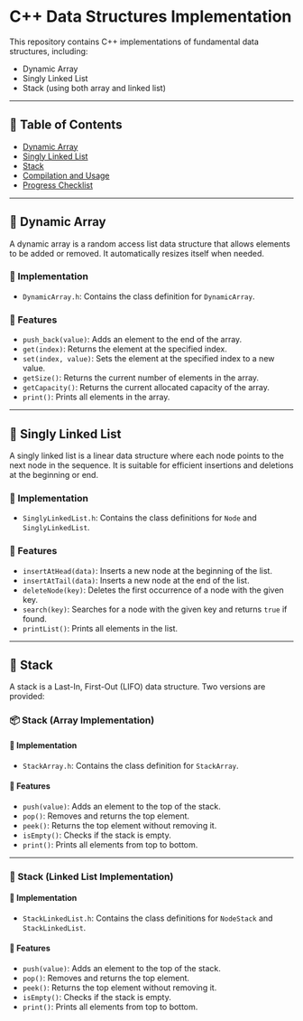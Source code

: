 # C++ Data Structures Implementation

This repository contains C++ implementations of fundamental data structures, including:
- Dynamic Array
- Singly Linked List
- Stack (using both array and linked list)

---

## 📑 Table of Contents
- [Dynamic Array](#dynamic-array)
- [Singly Linked List](#singly-linked-list)
- [Stack](#stack)
- [Compilation and Usage](#compilation-and-usage)
- [Progress Checklist](#progress-checklist)

---

## 🧮 Dynamic Array

A dynamic array is a random access list data structure that allows elements to be added or removed. It automatically resizes itself when needed.

### 📂 Implementation
- `DynamicArray.h`: Contains the class definition for `DynamicArray`.

### 🚀 Features
- `push_back(value)`: Adds an element to the end of the array.
- `get(index)`: Returns the element at the specified index.
- `set(index, value)`: Sets the element at the specified index to a new value.
- `getSize()`: Returns the current number of elements in the array.
- `getCapacity()`: Returns the current allocated capacity of the array.
- `print()`: Prints all elements in the array.

---

## 🔗 Singly Linked List

A singly linked list is a linear data structure where each node points to the next node in the sequence. It is suitable for efficient insertions and deletions at the beginning or end.

### 📂 Implementation
- `SinglyLinkedList.h`: Contains the class definitions for `Node` and `SinglyLinkedList`.

### 🚀 Features
- `insertAtHead(data)`: Inserts a new node at the beginning of the list.
- `insertAtTail(data)`: Inserts a new node at the end of the list.
- `deleteNode(key)`: Deletes the first occurrence of a node with the given key.
- `search(key)`: Searches for a node with the given key and returns `true` if found.
- `printList()`: Prints all elements in the list.

---

## 🥞 Stack

A stack is a Last-In, First-Out (LIFO) data structure. Two versions are provided:

### 📦 Stack (Array Implementation)

#### 📂 Implementation
- `StackArray.h`: Contains the class definition for `StackArray`.

#### 🚀 Features
- `push(value)`: Adds an element to the top of the stack.
- `pop()`: Removes and returns the top element.
- `peek()`: Returns the top element without removing it.
- `isEmpty()`: Checks if the stack is empty.
- `print()`: Prints all elements from top to bottom.

---

### 🧱 Stack (Linked List Implementation)

#### 📂 Implementation
- `StackLinkedList.h`: Contains the class definitions for `NodeStack` and `StackLinkedList`.

#### 🚀 Features
- `push(value)`: Adds an element to the top of the stack.
- `pop()`: Removes and returns the top element.
- `peek()`: Returns the top element without removing it.
- `isEmpty()`: Checks if the stack is empty.
- `print()`: Prints all elements from top to bottom.

